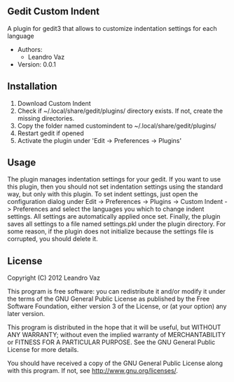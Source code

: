 Gedit Custom Indent
-------------------

A plugin for gedit3 that allows to customize indentation settings for each 
language

* Authors:
  * Leandro Vaz
* Version: 0.0.1


Installation
------------

1. Download Custom Indent
2. Check if ~/.local/share/gedit/plugins/ directory exists. If not, create the
   missing directories.
3. Copy the folder named customindent to ~/.local/share/gedit/plugins/
4. Restart gedit if opened
5. Activate the plugin under 'Edit -> Preferences -> Plugins'


Usage
-----

The plugin manages indentation settings for your gedit. If you want to use
this plugin, then you should not set indentation settings using the standard 
way, but only with this plugin. To set indent settings, just open the 
configuration dialog under Edit -> Preferences -> Plugins -> Custom Indent 
-> Preferences and select the languages you which to change indent settings.
All settings are automatically applied once set. Finally, the plugin saves
all settings to a file named settings.pkl under the plugin directory. For some
reason, if the plugin does not initialize because the settings file is 
corrupted, you should delete it.


License
-------

Copyright (C) 2012 Leandro Vaz

This program is free software: you can redistribute it and/or modify
it under the terms of the GNU General Public License as published by
the Free Software Foundation, either version 3 of the License, or
(at your option) any later version.

This program is distributed in the hope that it will be useful,
but WITHOUT ANY WARRANTY; without even the implied warranty of
MERCHANTABILITY or FITNESS FOR A PARTICULAR PURPOSE.  See the
GNU General Public License for more details.

You should have received a copy of the GNU General Public License
along with this program.  If not, see <http://www.gnu.org/licenses/>.

